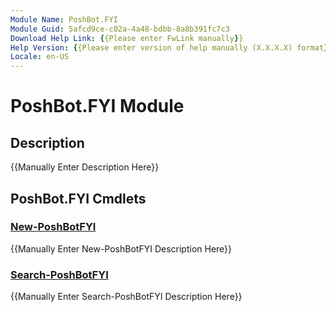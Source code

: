 ```yaml
---
Module Name: PoshBot.FYI
Module Guid: 5afcd9ce-c02a-4a48-bdbb-8a8b391fc7c3
Download Help Link: {{Please enter FwLink manually}}
Help Version: {{Please enter version of help manually (X.X.X.X) format}}
Locale: en-US
---
```


# PoshBot.FYI Module
## Description
{{Manually Enter Description Here}}

## PoshBot.FYI Cmdlets
### [New-PoshBotFYI](New-PoshBotFYI.md)
{{Manually Enter New-PoshBotFYI Description Here}}

### [Search-PoshBotFYI](Search-PoshBotFYI.md)
{{Manually Enter Search-PoshBotFYI Description Here}}

